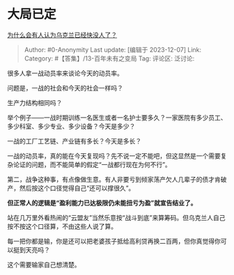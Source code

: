 # 大局已定
[为什么会有人认为乌克兰已经快没人了？](https://www.zhihu.com/question/632789851/answer/3316804411)

> Author: #0-Anonymity
> Last update: [编辑于 2023-12-07]
> Link:
> Category: #【答集】/13-百年未有之变局 
> Tag: 
> 评论区:
> 泛讨论:

很多人拿一战动员率来谈论今天的动员率。

问题是，一战的社会和今天的社会一样吗？

生产力结构相同吗？

举个例子——一战时期训练一名医生或者一名护士要多久？一家医院有多少员工、多少科室、多少专业、多少设备？今天是多少？

一战的工厂工艺链、产业链有多长？今天是多长？

一战的动员率，真的能在今天复现吗？先不说一定不能吧，但这显然是一个需要复杂论证的问题，而不能简单的假定“一战都行现在为何不行”。

第二，战争这种事，有点像做生意。有人非要亏到倾家荡产欠人几辈子的债才肯破产，然后按这个口径觉得自己“还可以撑很久”。

**但正常人的逻辑是“盈利能力已达极限仍未能扭亏为盈”就宣告结业了。**

站在几万里外看热闹的“云盟友”当然乐意按“战斗到底”来算筹码。但乌克兰人自己按不按这个口径算，不由这些人说了算。

每一把你都是输，你是还可以把老婆孩子抵给高利贷再换二百两，但你真觉得你可以挺到天亮吗？

这个需要输家自己想清楚。